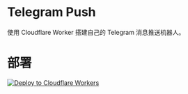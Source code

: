 # Telegram Push
使用 Cloudflare Worker 搭建自己的 Telegram 消息推送机器人。

# 部署
[![Deploy to Cloudflare Workers](https://deploy.workers.cloudflare.com/button)](https://deploy.workers.cloudflare.com/?url=https://github.com/sduoduo233/telegram-push)